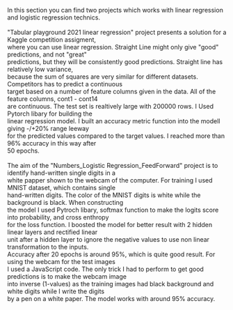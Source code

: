 In this section you can find two projects which works with linear regression and logistic regression technics.</br>
</br>
"Tabular playground 2021 linear regression" project presents a solution for a Kaggle competition assigment,  </br>
where you can use linear regression. Straight Line might only give "good" predictions, and not "great"   </br> 
predictions, but they will be consistently good predictions. Straight line has relatively low variance,   </br>
because the sum of squares are very similar for different datasets. Competitors has to predict a continuous   </br>
target based on a number of feature columns given in the data. All of the feature columns, cont1 - cont14   </br>
are continuous. The test set is realtively large with 200000 rows. I Used Pytorch libary for building the   </br>
linear regression model. I built an accuracy metric function into the modell giving -/+20% range leeway  </br>
for the predicted values compared to the target values. I reached more than 96% accuracy in this way after </br>
50 epochs.</br>
</br>
The aim of the "Numbers_Logistic Regression_FeedForward" project is to identify hand-written single digits in a   </br>
white papper shown to the webcam of the computer. For training I used MNIST dataset, which contains single </br>
hand-written digits. The color of the MNIST digits is white while the background is black. When constructing </br>
the model I used Pytroch libary, softmax function to make the logits score into probability, and cross enthropy </br> 
for the loss function. I boosted the model for better result with 2 hidden linear layers and rectified linear </br> 
unit after a hidden layer to ignore the negative values to use non linear transformation to the inputs.</br> 
Accuracy after 20 epochs is around 95%, which is quite good result. For using the webcam for the test images </br>
I used a JavaScript code. The only trick I had to perform to get good predictions is to make the webcam image </br>
into inverse (1-values) as the training images had black background and white digits while I write the digits</br>
by a pen on a white paper. The model works with around 95% accuracy.

